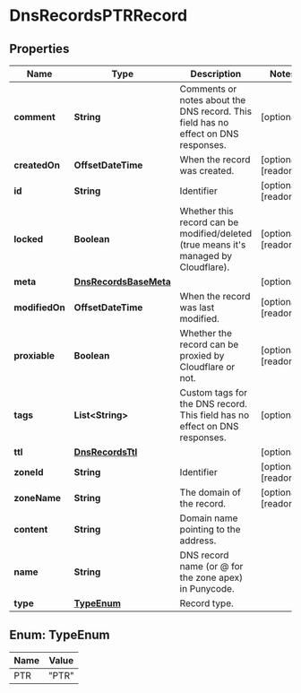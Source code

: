 

# DnsRecordsPTRRecord


## Properties

| Name | Type | Description | Notes |
|------------ | ------------- | ------------- | -------------|
|**comment** | **String** | Comments or notes about the DNS record. This field has no effect on DNS responses. |  [optional] |
|**createdOn** | **OffsetDateTime** | When the record was created. |  [optional] [readonly] |
|**id** | **String** | Identifier |  [optional] [readonly] |
|**locked** | **Boolean** | Whether this record can be modified/deleted (true means it&#39;s managed by Cloudflare). |  [optional] [readonly] |
|**meta** | [**DnsRecordsBaseMeta**](DnsRecordsBaseMeta.md) |  |  [optional] |
|**modifiedOn** | **OffsetDateTime** | When the record was last modified. |  [optional] [readonly] |
|**proxiable** | **Boolean** | Whether the record can be proxied by Cloudflare or not. |  [optional] [readonly] |
|**tags** | **List&lt;String&gt;** | Custom tags for the DNS record. This field has no effect on DNS responses. |  [optional] |
|**ttl** | [**DnsRecordsTtl**](DnsRecordsTtl.md) |  |  [optional] |
|**zoneId** | **String** | Identifier |  [optional] [readonly] |
|**zoneName** | **String** | The domain of the record. |  [optional] [readonly] |
|**content** | **String** | Domain name pointing to the address. |  |
|**name** | **String** | DNS record name (or @ for the zone apex) in Punycode. |  |
|**type** | [**TypeEnum**](#TypeEnum) | Record type. |  |



## Enum: TypeEnum

| Name | Value |
|---- | -----|
| PTR | &quot;PTR&quot; |



